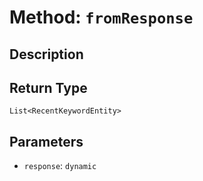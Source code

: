 # Method: `fromResponse`

## Description



## Return Type
`List<RecentKeywordEntity>`

## Parameters

- `response`: `dynamic`
